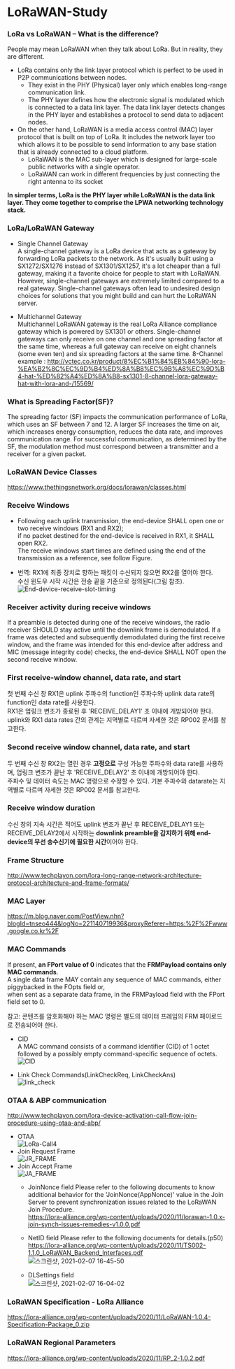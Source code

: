 # LoRaWAN-Study

### LoRa vs LoRaWAN – What is the difference?

People may mean LoRaWAN when they talk about LoRa. But in reality, they are different.   
- LoRa contains only the link layer protocol which is perfect to be used in P2P communications between nodes.   
  - They exist in the PHY (Physical) layer only which enables long-range communication link.   
  - The PHY layer defines how the electronic signal is modulated which is connected to a data link layer. The data link layer detects changes in the PHY layer and establishes a protocol to send data to adjacent nodes.   
- On the other hand, LoRaWAN is a media access control (MAC) layer protocol that is built on top of LoRa. It includes the network layer too which allows it to be possible to send information to any base station that is already connected to a cloud platform.   
  - LoRaWAN is the MAC sub-layer which is designed for large-scale public networks with a single operator.   
  - LoRaWAN can work in different frequencies by just connecting the right antenna to its socket    

**In simpler terms, LoRa is the PHY layer while LoRaWAN is the data link layer. They come together to comprise the LPWA networking technology stack.**   


### LoRa/LoRaWAN Gateway
- Single Channel Gateway   
A single-channel gateway is a LoRa device that acts as a gateway by forwarding LoRa packets to the network. As it's usually built using a SX1272/SX1276 instead of SX1301/SX1257, it's a lot cheaper than a full gateway, making it a favorite choice for people to start with LoRaWAN. However, single-channel gateways are extremely limited compared to a real gateway. Single-channel gateways often lead to undesired design choices for solutions that you might build and can hurt the LoRaWAN server.

- Multichannel Gateway   
Multichannel LoRaWAN gateway is the real LoRa Alliance compliance gateway which is powered by SX1301 or others. Single-channel gateways can only receive on one channel and one spreading factor at the same time, whereas a full gateway can receive on eight channels (some even ten) and six spreading factors at the same time.
8-Channel example : http://vctec.co.kr/product/8%EC%B1%84%EB%84%90-lora-%EA%B2%8C%EC%9D%B4%ED%8A%B8%EC%9B%A8%EC%9D%B4-hat-%ED%82%A4%ED%8A%B8-sx1301-8-channel-lora-gateway-hat-with-lora-and-/15569/    

### What is Spreading Factor(SF)?
The spreading factor (SF) impacts the communication performance of LoRa, which uses an SF between 7 and 12. A larger SF increases the time on air, which increases energy consumption, reduces the data rate, and improves communication range. For successful communication, as determined by the SF, the modulation method must correspond between a transmitter and a receiver for a given packet.

### LoRaWAN Device Classes
https://www.thethingsnetwork.org/docs/lorawan/classes.html

### Receive Windows
- Following each uplink transmission, the end-device SHALL open one or two receive windows (RX1 and RX2);   
if no packet destined for the end-device is received in RX1, it SHALL open RX2.    
The receive windows start times are defined using the end of the transmission as a reference, see follow Figure.   

- 번역: RX1에 최종 장치로 향하는 패킷이 수신되지 않으면 RX2를 열어야 한다.    
수신 윈도우 시작 시간은 전송 끝을 기준으로 정의된다(그림 참조).   
![End-device-receive-slot-timing](https://user-images.githubusercontent.com/49184890/106476311-45bbea00-64ea-11eb-9a91-6caef31ece09.PNG)

### Receiver activity during receive windows
If a preamble is detected during one of the receive windows, the radio receiver SHOULD stay active until the downlink frame is demodulated. If a frame was detected and subsequently demodulated during the first receive window, and the frame was intended for this end-device after address and MIC (message integrity code) checks, the end-device SHALL NOT open the second receive window.   

### First receive-window channel, data rate, and start
첫 번째 수신 창 RX1은 uplink 주파수의 function인 주파수와 uplink data rate의 function인 data rate를 사용한다.   
RX1은 업링크 변조가 종료된 후 'RECEIVE_DELAY1' 초 이내에 개방되어야 한다.   
uplink와 RX1 data rates 간의 관계는 지역별로 다르며 자세한 것은 RP002 문서를 참고한다.   

### Second receive window channel, data rate, and start
두 번째 수신 창 RX2는 열린 경우 **고정으로** 구성 가능한 주파수와 data rate를 사용하며, 업링크 변조가 끝난 후 'RECEIVE_DELAY2' 초 이내에 개방되어야 한다.   
주파수 및 데이터 속도는 MAC 명령으로 수정할 수 있다. 기본 주파수와 datarate는 지역별로 다르며 자세한 것은 RP002 문서를 참고한다.   

### Receive window duration
수신 창의 지속 시간은 적어도 uplink 변조가 끝난 후 RECEIVE_DELAY1 또는 RECEIVE_DELAY2에서 시작하는 **downlink preamble을 감지하기 위해 end-device의 무선 송수신기에 필요한 시간**이어야 한다.

### Frame Structure   
http://www.techplayon.com/lora-long-range-network-architecture-protocol-architecture-and-frame-formats/   

### MAC Layer   
https://m.blog.naver.com/PostView.nhn?blogId=tnseo444&logNo=221140719936&proxyReferer=https:%2F%2Fwww.google.co.kr%2F   

### MAC Commands
If present, **an FPort value of 0** indicates that the **FRMPayload contains only MAC commands**.   
A single data frame MAY contain any sequence of MAC commands, either piggybacked in the FOpts field or,    
when sent as a separate data frame, in the FRMPayload field with the FPort field set to 0.   

참고: 콘텐츠를 암호화해야 하는 MAC 명령은 별도의 데이터 프레임의 FRM 페이로드로 전송되어야 한다.   

- CID   
A MAC command consists of a command identifier (CID) of 1 octet followed by a possibly empty command-specific sequence of octets.   
![CID](https://user-images.githubusercontent.com/49184890/107111186-3d203680-6891-11eb-8001-eca5d22d91bb.PNG)

- Link Check Commands(LinkCheckReq, LinkCheckAns)   
![link_check](https://user-images.githubusercontent.com/49184890/107111052-1dd4d980-6890-11eb-8c11-289f5d49f35d.PNG)

### OTAA & ABP communication   
http://www.techplayon.com/lora-device-activation-call-flow-join-procedure-using-otaa-and-abp/   
- OTAA   
![LoRa-Call4](https://user-images.githubusercontent.com/49184890/107114718-6b127480-68ab-11eb-93df-6c66e71c17cc.png)
- Join Request Frame   
![JR_FRAME](https://user-images.githubusercontent.com/49184890/107114702-52a25a00-68ab-11eb-8fea-a5997b695371.PNG)
- Join Accept Frame   
![JA_FRAME](https://user-images.githubusercontent.com/49184890/107114710-5f26b280-68ab-11eb-95a8-66ec408f943a.PNG)
  - JoinNonce field
  Please refer to the following documents to know additional behavior for the 'JoinNonce(AppNonce)' value in the Join Server to prevent synchronization issues related to the LoRaWAN Join Procedure.   
  https://lora-alliance.org/wp-content/uploads/2020/11/lorawan-1.0.x-join-synch-issues-remedies-v1.0.0.pdf   

  - NetID field
  Please refer to the following documents for details.(p50)   
  https://lora-alliance.org/wp-content/uploads/2020/11/TS002-1.1.0_LoRaWAN_Backend_Interfaces.pdf
  ![스크린샷, 2021-02-07 16-45-50](https://user-images.githubusercontent.com/49184890/107140261-3dd5cd00-6964-11eb-9ab5-8a7900bba363.png)

  - DLSettings field  
  ![스크린샷, 2021-02-07 16-04-02](https://user-images.githubusercontent.com/49184890/107139400-36abc080-695e-11eb-9fc3-dc4bbb436672.png)   


### LoRaWAN Specification - LoRa Alliance
https://lora-alliance.org/wp-content/uploads/2020/11/LoRaWAN-1.0.4-Specification-Package_0.zip

### LoRaWAN Regional Parameters
https://lora-alliance.org/wp-content/uploads/2020/11/RP_2-1.0.2.pdf

